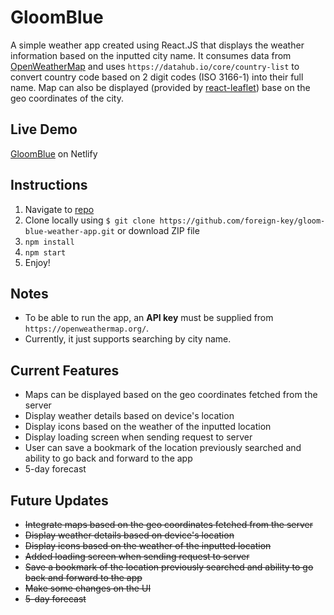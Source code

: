 # GloomBlue
A simple weather app created using React.JS that displays the weather information based on the inputted city name. It consumes data from [OpenWeatherMap](https://openweathermap.org/) and uses `https://datahub.io/core/country-list` to convert country code based on 2 digit codes (ISO 3166-1) into their full name. Map can also be displayed (provided by [react-leaflet](https://react-leaflet.js.org/)) base on the geo coordinates of the city.

## Live Demo
[GloomBlue](https://gloomblue.netlify.app/) on Netlify

## Instructions

1. Navigate to [repo](https://github.com/foreign-key/gloom-blue-weather-app)
2. Clone locally using
   `$ git clone https://github.com/foreign-key/gloom-blue-weather-app.git` or download ZIP file
3. `npm install`
4. `npm start`
5. Enjoy!

## Notes

+ To be able to run the app, an **API key** must be supplied from `https://openweathermap.org/`.
+ Currently, it just supports searching by city name.

## Current Features
+ Maps can be displayed based on the geo coordinates fetched from the server
+ Display weather details based on device's location
+ Display icons based on the weather of the inputted location
+ Display loading screen when sending request to server
+ User can save a bookmark of the location previously searched and ability to go back and forward to the app
+ 5-day forecast

## Future Updates
+ ~~Integrate maps based on the geo coordinates fetched from the server~~
+ ~~Display weather details based on device's location~~
+ ~~Display icons based on the weather of the inputted location~~
+ ~~Added loading screen when sending request to server~~
+ ~~Save a bookmark of the location previously searched and ability to go back and forward to the app~~
+ ~~Make some changes on the UI~~
+ ~~5-day forecast~~

